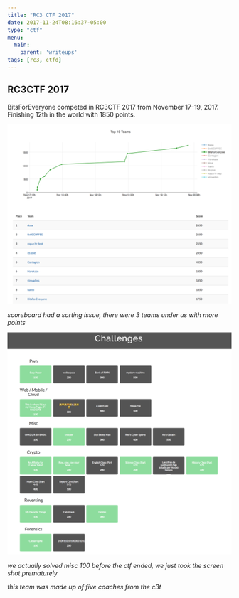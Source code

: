 ```yaml
---
title: "RC3 CTF 2017"
date: 2017-11-24T08:16:37-05:00
type: "ctf"
menu:
  main:
    parent: 'writeups'
tags: [rc3, ctfd]
---
```


## RC3CTF 2017


BitsForEveryone competed in RC3CTF 2017 from November 17-19, 2017. Finishing 12th in the world with 1850 points.

![dashboard](https://github.com/bitsforeveryone/write-ups/raw/master/rc3ctf_2017/rc3ctf_scoreboard.png)

_scoreboard had a sorting issue, there were 3 teams under us with more points_

![score](https://github.com/bitsforeveryone/write-ups/raw/master/rc3ctf_2017/bfe_solves_rc3ctf-2017.png)

_we actually solved misc 100 before the ctf ended, we just took the screen shot prematurely_


_this team was made up of five coaches from the c3t_
